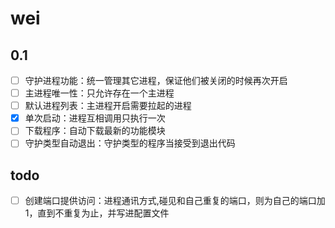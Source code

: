 # wei

## 0.1

- [ ] 守护进程功能：统一管理其它进程，保证他们被关闭的时候再次开启
- [ ] 主进程唯一性：只允许存在一个主进程
- [ ] 默认进程列表：主进程开启需要拉起的进程
- [x] 单次启动：进程互相调用只执行一次
- [ ] 下载程序：自动下载最新的功能模块
- [ ] 守护类型自动退出：守护类型的程序当接受到退出代码

## todo

- [ ] 创建端口提供访问：进程通讯方式,碰见和自己重复的端口，则为自己的端口加1，直到不重复为止，并写进配置文件

